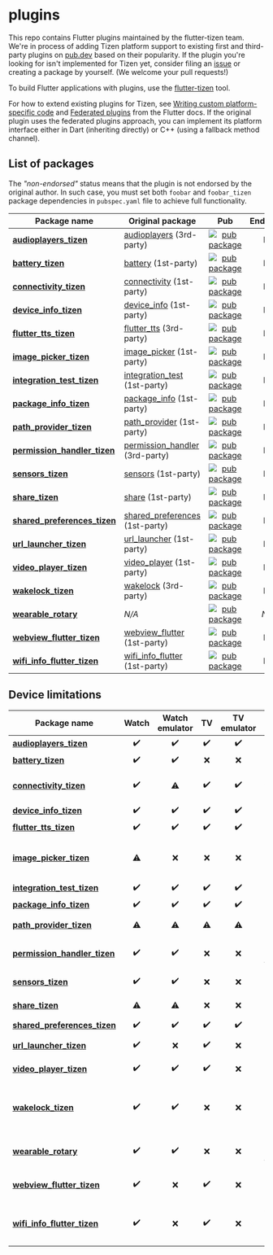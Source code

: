 # plugins

This repo contains Flutter plugins maintained by the flutter-tizen team. We're in process of adding Tizen platform support to existing first and third-party plugins on [pub.dev](https://pub.dev) based on their popularity. If the plugin you're looking for isn't implemented for Tizen yet, consider filing an [issue](../../issues) or creating a package by yourself. (We welcome your pull requests!)

To build Flutter applications with plugins, use the [flutter-tizen](https://github.com/flutter-tizen/flutter-tizen) tool.

For how to extend existing plugins for Tizen, see [Writing custom platform-specific code](https://flutter.dev/docs/development/platform-integration/platform-channels) and [Federated plugins](https://flutter.dev/docs/development/packages-and-plugins/developing-packages#federated-plugins) from the Flutter docs. If the original plugin uses the federated plugins approach, you can implement its platform interface either in Dart (inheriting directly) or C++ (using a fallback method channel).

## List of packages

The _"non-endorsed"_ status means that the plugin is not endorsed by the original author. In such case, you must set both `foobar` and `foobar_tizen` package dependencies in `pubspec.yaml` file to achieve full functionality.

| Package name | Original package | Pub | Endorsed |
|-|-|:-:|:-:|
| [**audioplayers_tizen**](packages/audioplayers) | [audioplayers](https://github.com/luanpotter/audioplayers) (3rd-party) | [![pub package](https://img.shields.io/pub/v/audioplayers_tizen.svg)](https://pub.dev/packages/audioplayers_tizen) | No |
| [**battery_tizen**](packages/battery) | [battery](https://github.com/flutter/plugins/tree/master/packages/battery) (1st-party) | [![pub package](https://img.shields.io/pub/v/battery_tizen.svg)](https://pub.dev/packages/battery_tizen) | No |
| [**connectivity_tizen**](packages/connectivity) | [connectivity](https://github.com/flutter/plugins/tree/master/packages/connectivity) (1st-party) | [![pub package](https://img.shields.io/pub/v/connectivity_tizen.svg)](https://pub.dev/packages/connectivity_tizen) | No |
| [**device_info_tizen**](packages/device_info) | [device_info](https://github.com/flutter/plugins/tree/master/packages/device_info) (1st-party) | [![pub package](https://img.shields.io/pub/v/device_info_tizen.svg)](https://pub.dev/packages/device_info_tizen) | No |
| [**flutter_tts_tizen**](packages/flutter_tts) | [flutter_tts](https://github.com/dlutton/flutter_tts) (3rd-party) | [![pub package](https://img.shields.io/pub/v/flutter_tts_tizen.svg)](https://pub.dev/packages/flutter_tts_tizen) | No |
| [**image_picker_tizen**](packages/image_picker) | [image_picker](https://github.com/flutter/plugins/tree/master/packages/image_picker) (1st-party) | [![pub package](https://img.shields.io/pub/v/image_picker_tizen.svg)](https://pub.dev/packages/image_picker_tizen) | No |
| [**integration_test_tizen**](packages/integration_test) | [integration_test](https://github.com/flutter/flutter/tree/master/packages/integration_test) (1st-party) | [![pub package](https://img.shields.io/pub/v/integration_test_tizen.svg)](https://pub.dev/packages/integration_test_tizen) | No |
| [**package_info_tizen**](packages/package_info) | [package_info](https://github.com/flutter/plugins/tree/master/packages/package_info) (1st-party) | [![pub package](https://img.shields.io/pub/v/package_info_tizen.svg)](https://pub.dev/packages/package_info_tizen) | No |
| [**path_provider_tizen**](packages/path_provider) | [path_provider](https://github.com/flutter/plugins/tree/master/packages/path_provider) (1st-party) | [![pub package](https://img.shields.io/pub/v/path_provider_tizen.svg)](https://pub.dev/packages/path_provider_tizen) | No |
| [**permission_handler_tizen**](packages/permission_handler) | [permission_handler](https://github.com/Baseflow/flutter-permission-handler) (3rd-party) | [![pub package](https://img.shields.io/pub/v/permission_handler_tizen.svg)](https://pub.dev/packages/permission_handler_tizen) | No |
| [**sensors_tizen**](packages/sensors) | [sensors](https://github.com/flutter/plugins/tree/master/packages/sensors) (1st-party) | [![pub package](https://img.shields.io/pub/v/sensors_tizen.svg)](https://pub.dev/packages/sensors_tizen) | No |
| [**share_tizen**](packages/share) | [share](https://github.com/flutter/plugins/tree/master/packages/share) (1st-party) | [![pub package](https://img.shields.io/pub/v/share_tizen.svg)](https://pub.dev/packages/share_tizen) | No |
| [**shared_preferences_tizen**](packages/shared_preferences) | [shared_preferences](https://github.com/flutter/plugins/tree/master/packages/shared_preferences) (1st-party) | [![pub package](https://img.shields.io/pub/v/shared_preferences_tizen.svg)](https://pub.dev/packages/shared_preferences_tizen) | No |
| [**url_launcher_tizen**](packages/url_launcher) | [url_launcher](https://github.com/flutter/plugins/tree/master/packages/url_launcher) (1st-party) | [![pub package](https://img.shields.io/pub/v/url_launcher_tizen.svg)](https://pub.dev/packages/url_launcher_tizen) | No |
| [**video_player_tizen**](packages/video_player) | [video_player](https://github.com/flutter/plugins/tree/master/packages/video_player) (1st-party) | [![pub package](https://img.shields.io/pub/v/video_player_tizen.svg)](https://pub.dev/packages/video_player_tizen) | No |
| [**wakelock_tizen**](packages/wakelock) | [wakelock](https://github.com/creativecreatorormaybenot/wakelock) (3rd-party) | [![pub package](https://img.shields.io/pub/v/wakelock_tizen.svg)](https://pub.dev/packages/wakelock_tizen) | No |
| [**wearable_rotary**](packages/wearable_rotary) | _N/A_ | [![pub package](https://img.shields.io/pub/v/wearable_rotary.svg)](https://pub.dev/packages/wearable_rotary) | _N/A_ |
| [**webview_flutter_tizen**](packages/webview_flutter) | [webview_flutter](https://github.com/flutter/plugins/tree/master/packages/webview_flutter) (1st-party) | [![pub package](https://img.shields.io/pub/v/webview_flutter_tizen.svg)](https://pub.dev/packages/webview_flutter_tizen) | No |
| [**wifi_info_flutter_tizen**](packages/wifi_info_flutter) | [wifi_info_flutter](https://github.com/flutter/plugins/tree/master/packages/wifi_info_flutter) (1st-party) | [![pub package](https://img.shields.io/pub/v/wifi_info_flutter_tizen.svg)](https://pub.dev/packages/wifi_info_flutter_tizen) | No |

## Device limitations

| Package name | Watch | Watch<br>emulator | TV | TV<br>emulator | Remarks |
|-|:-:|:-:|:-:|:-:|-|
| [**audioplayers_tizen**](packages/audioplayers) | ✔️ | ✔️ | ✔️ | ✔️ |
| [**battery_tizen**](packages/battery) | ✔️ | ✔️ | ❌ | ❌ | No battery |
| [**connectivity_tizen**](packages/connectivity) | ✔️ | ⚠️ | ✔️ | ✔️ | The return value is incorrect |
| [**device_info_tizen**](packages/device_info) | ✔️ | ✔️ | ✔️ | ✔️ |
| [**flutter_tts_tizen**](packages/flutter_tts) | ✔️ | ✔️ | ✔️ | ✔️ |
| [**image_picker_tizen**](packages/image_picker) | ⚠️ | ❌ | ❌ | ❌ | No camera<br>No file manager app |
| [**integration_test_tizen**](packages/integration_test) | ✔️ | ✔️ | ✔️ | ✔️ |
| [**package_info_tizen**](packages/package_info) | ✔️ | ✔️ | ✔️ | ✔️ |
| [**path_provider_tizen**](packages/path_provider) | ⚠️ | ⚠️ | ⚠️ | ⚠️ | No external storage |
| [**permission_handler_tizen**](packages/permission_handler) | ✔️ | ✔️ | ❌ | ❌ | Not applicable for TV |
| [**sensors_tizen**](packages/sensors) | ✔️ | ✔️ | ❌ | ❌ | No hardware |
| [**share_tizen**](packages/share) | ⚠️ | ⚠️ | ❌ | ❌ | No SMS or e-mail app |
| [**shared_preferences_tizen**](packages/shared_preferences) | ✔️ | ✔️ | ✔️ | ✔️ |
| [**url_launcher_tizen**](packages/url_launcher) | ✔️ | ❌ | ✔️ | ❌ | No browser app |
| [**video_player_tizen**](packages/video_player) | ✔️ | ✔️ | ✔️ | ❌ | TV emulator issue |
| [**wakelock_tizen**](packages/wakelock) | ✔️ | ✔️ | ❌ | ❌ | Cannot override system display setting|
| [**wearable_rotary**](packages/wearable_rotary) | ✔️ | ✔️ | ❌ | ❌ | Not applicable for TV  |
| [**webview_flutter_tizen**](packages/webview_flutter) | ✔️ | ❌ | ✔️ | ❌ | Dependent library unavailable |
| [**wifi_info_flutter_tizen**](packages/wifi_info_flutter) | ✔️ | ❌ | ✔️ | ❌ | API unsupported by emulators |
